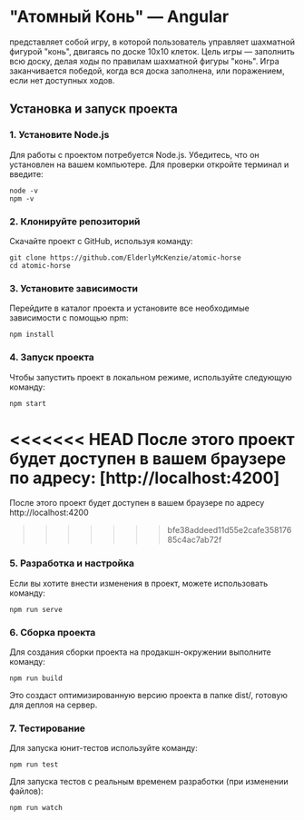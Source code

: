 # "Атомный Конь" — Angular
представляет собой игру, в которой пользователь управляет шахматной фигурой "конь", двигаясь по доске 10x10 клеток. Цель игры — заполнить всю доску, делая ходы по правилам шахматной фигуры "конь". Игра заканчивается победой, когда вся доска заполнена, или поражением, если нет доступных ходов.
## Установка и запуск проекта
### 1. Установите Node.js
Для работы с проектом потребуется Node.js. Убедитесь, что он установлен на вашем компьютере. Для проверки откройте терминал и введите:
```
node -v
npm -v
```
### 2. Клонируйте репозиторий
Скачайте проект с GitHub, используя команду:
```
git clone https://github.com/ElderlyMcKenzie/atomic-horse
cd atomic-horse
```
### 3. Установите зависимости
Перейдите в каталог проекта и установите все необходимые зависимости с помощью npm:
```
npm install
```
### 4. Запуск проекта
Чтобы запустить проект в локальном режиме, используйте следующую команду:
```
npm start
```
<<<<<<< HEAD
После этого проект будет доступен в вашем браузере по адресу:
[http://localhost:4200]
=======
После этого проект будет доступен в вашем браузере по адресу http://localhost:4200
>>>>>>> bfe38addeed11d55e2cafe35817685c4ac7ab72f
### 5. Разработка и настройка
Если вы хотите внести изменения в проект, можете использовать команду:
```
npm run serve
```
### 6. Сборка проекта
Для создания сборки проекта на продакшн-окружении выполните команду:
```
npm run build
```
Это создаст оптимизированную версию проекта в папке dist/, готовую для деплоя на сервер.
### 7. Тестирование
Для запуска юнит-тестов используйте команду:
```
npm run test
```
Для запуска тестов с реальным временем разработки (при изменении файлов):
```
npm run watch
```
